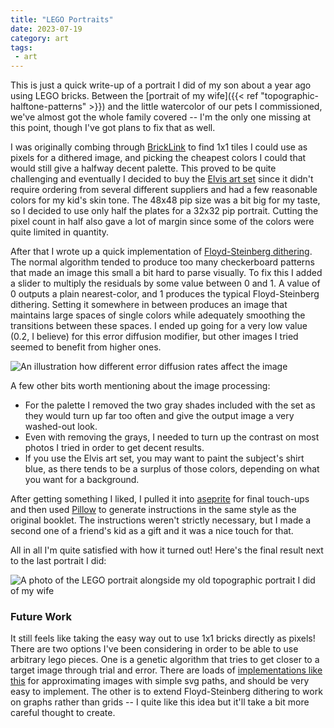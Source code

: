 ```yaml
---
title: "LEGO Portraits"
date: 2023-07-19
category: art
tags:
 - art
---
```


This is just a quick write-up of a portrait I did of my son about a year ago using LEGO bricks. Between the [portrait of my wife]({{< ref "topographic-halftone-patterns" >}}) and the little watercolor of our pets I commissioned, we've almost got the whole family covered -- I'm the only one missing at this point, though I've got plans to fix that as well.

I was originally combing through [BrickLink](https://www.bricklink.com/v2/catalog/catalogitem.page?P=3070b#T=C) to find 1x1 tiles I could use as pixels for a dithered image, and picking the cheapest colors I could that would still give a halfway decent palette. This proved to be quite challenging and eventually I decided to buy the [Elvis art set](https://www.lego.com/en-us/service/buildinginstructions/31204) since it didn't require ordering from several different suppliers and had a few reasonable colors for my kid's skin tone. The 48x48 pip size was a bit big for my taste, so I decided to use only half the plates for a 32x32 pip portrait. Cutting the pixel count in half also gave a lot of margin since some of the colors were quite limited in quantity.

After that I wrote up a quick implementation of [Floyd-Steinberg dithering](https://en.wikipedia.org/wiki/Floyd%E2%80%93Steinberg_dithering). The normal algorithm tended to produce too many checkerboard patterns that made an image this small a bit hard to parse visually. To fix this I added a slider to multiply the residuals by some value between 0 and 1. A value of 0 outputs a plain nearest-color, and 1 produces the typical Floyd-Steinberg dithering. Setting it somewhere in between produces an image that maintains large spaces of single colors while adequately smoothing the transitions between these spaces. I ended up going for a very low value (0.2, I believe) for this error diffusion modifier, but other images I tried seemed to benefit from higher ones.

![An illustration how different error diffusion rates affect the image](/img/lego-portraits/error-gradient.jpg)

A few other bits worth mentioning about the image processing:
- For the palette I removed the two gray shades included with the set as they would turn up far too often and give the output image a very washed-out look.
- Even with removing the grays, I needed to turn up the contrast on most photos I tried in order to get decent results.
- If you use the Elvis art set, you may want to paint the subject's shirt blue, as there tends to be a surplus of those colors, depending on what you want for a background.

After getting something I liked, I pulled it into [aseprite](https://www.aseprite.org) for final touch-ups and then used [Pillow](https://pypi.org/project/Pillow/) to generate instructions in the same style as the original booklet. The instructions weren't strictly necessary, but I made a second one of a friend's kid as a gift and it was a nice touch for that.

All in all I'm quite satisfied with how it turned out! Here's the final result next to the last portrait I did:

![A photo of the LEGO portrait alongside my old topographic portrait I did of my wife](/img/lego-portraits/result.jpg)

### Future Work

It still feels like taking the easy way out to use 1x1 bricks directly as pixels! There are two options I've been considering in order to be able to use arbitrary lego pieces. One is a genetic algorithm that tries to get closer to a target image through trial and error. There are loads of [implementations like this](https://github.com/peterbraden/genetic-lisa/) for approximating images with simple svg paths, and should be very easy to implement. The other is to extend Floyd-Steinberg dithering to work on graphs rather than grids -- I quite like this idea but it'll take a bit more careful thought to create.